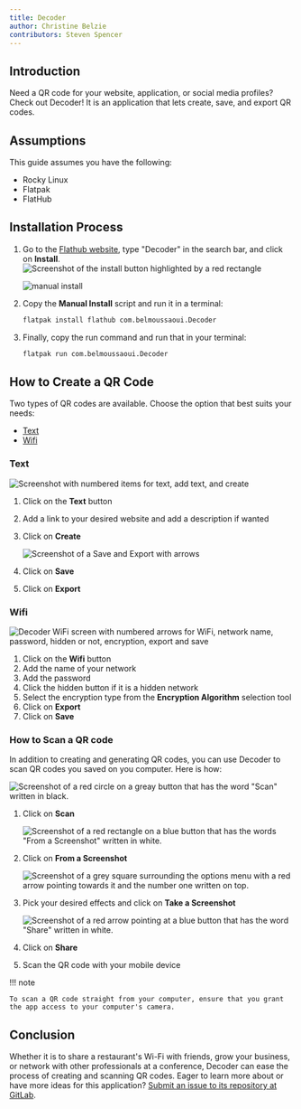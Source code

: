 ```yaml
---
title: Decoder
author: Christine Belzie
contributors: Steven Spencer 
---
```


## Introduction

Need a QR code for your website, application, or social media profiles? Check out  Decoder! It is an application that lets create, save, and export QR codes.

## Assumptions

This guide assumes you have the following:

- Rocky Linux
- Flatpak
- FlatHub

## Installation Process

1. Go to the [Flathub website](https://flathub.org/), type "Decoder" in the search bar, and click on **Install**. ![Screenshot of the install button highlighted by a red rectangle](images/01_decoder.png)

    ![manual install](images/decoder_install.png)

2. Copy the **Manual Install** script and run it in a terminal:

    ```bash
    flatpak install flathub com.belmoussaoui.Decoder
    ```

3. Finally, copy the run command and run that in your terminal:

    ```bash
    flatpak run com.belmoussaoui.Decoder
    ```

## How to Create a QR Code

Two types of QR codes are available. Choose the option that best suits your needs:

- [Text](#text)
- [Wifi](#wifi)

### Text

![Screenshot with numbered items for text, add text, and create](images/02_decoder-text.png)

1. Click on the **Text** button
2. Add a link to your desired website and add a description if wanted
3. Click on **Create**

    ![Screenshot of a Save and Export with arrows](images/03_decoder-text.png)

4. Click on **Save**
5. Click on **Export**

### Wifi

![Decoder WiFi screen with numbered arrows for WiFi, network name, password, hidden or not, encryption, export and save](images/01_decoder-wifi.png)

1. Click on the **Wifi** button
2. Add the name of your network
3. Add the password
4. Click the hidden button if it is a hidden network
5. Select the encryption type from the **Encryption Algorithm** selection tool
6. Click on **Export**
7. Click on **Save**

### How to Scan a QR code

In addition to creating and generating QR codes, you can use Decoder to scan QR codes you saved on you computer. Here is how:

![Screenshot of a red circle on a greay button that has the word "Scan" written in black.](images/01_decoder-scan.png)

1. Click on **Scan**

    ![Screenshot of a red rectangle on a blue button that has the words "From a Screenshot" written in white.](images/02_decoder-scan.png)

2. Click on  **From a Screenshot**

    ![Screenshot of a grey square surrounding the options menu with a red arrow pointing towards it and the number one written on top.](images/03_decoder-scan.png)

3. Pick your desired effects and click on **Take a Screenshot**

    ![Screenshot of a red arrow pointing at a blue button that has the word "Share" written in white.](images/04_decoder-scan.png)

4. Click on **Share**
5. Scan the QR code with your mobile device

!!! note

    To scan a QR code straight from your computer, ensure that you grant the app access to your computer's camera.

## Conclusion

Whether it is to share a restaurant's Wi-Fi with friends, grow your business, or network with other professionals at a conference, Decoder can ease the process of creating and scanning QR codes. Eager to learn more about or have more ideas for this application? [Submit an issue to its repository at GitLab](https://gitlab.gnome.org/World/decoder/-/issues).
